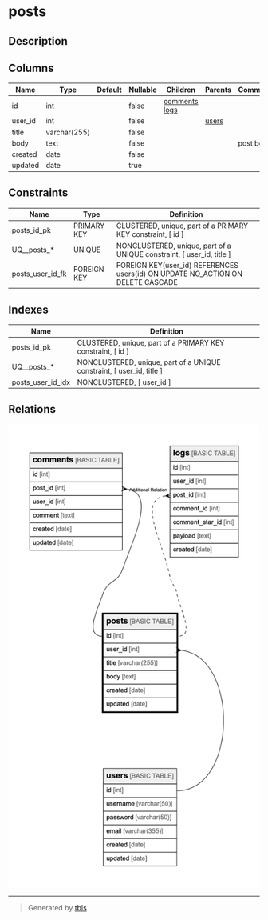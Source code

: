 # posts

## Description

## Columns

| Name | Type | Default | Nullable | Children | Parents | Comment |
| ---- | ---- | ------- | -------- | -------- | ------- | ------- |
| id | int |  | false | [comments](comments.md) [logs](logs.md) |  |  |
| user_id | int |  | false |  | [users](users.md) |  |
| title | varchar(255) |  | false |  |  |  |
| body | text |  | false |  |  | post body |
| created | date |  | false |  |  |  |
| updated | date |  | true |  |  |  |

## Constraints

| Name | Type | Definition |
| ---- | ---- | ---------- |
| posts_id_pk | PRIMARY KEY | CLUSTERED, unique, part of a PRIMARY KEY constraint, [ id ] |
| UQ__posts_* | UNIQUE | NONCLUSTERED, unique, part of a UNIQUE constraint, [ user_id, title ] |
| posts_user_id_fk | FOREIGN KEY | FOREIGN KEY(user_id) REFERENCES users(id) ON UPDATE NO_ACTION ON DELETE CASCADE |

## Indexes

| Name | Definition |
| ---- | ---------- |
| posts_id_pk | CLUSTERED, unique, part of a PRIMARY KEY constraint, [ id ] |
| UQ__posts_* | NONCLUSTERED, unique, part of a UNIQUE constraint, [ user_id, title ] |
| posts_user_id_idx | NONCLUSTERED, [ user_id ] |

## Relations

![er](posts.png)

---

> Generated by [tbls](https://github.com/k1LoW/tbls)
